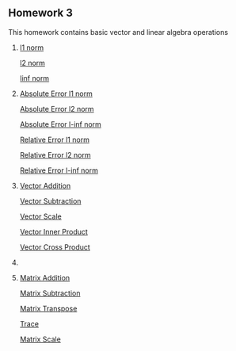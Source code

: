 ## Homework 3

This homework contains basic vector and linear algebra operations

1. [l1 norm](https://github.com/kaiudall/MATH4610/blob/master/SoftwareManual/norm1.md)

   [l2 norm](https://github.com/kaiudall/MATH4610/blob/master/SoftwareManual/norm2.md)
   
   [linf norm](https://github.com/kaiudall/MATH4610/blob/master/SoftwareManual/norminf.md)
   
2. [Absolute Error l1 norm](https://github.com/kaiudall/MATH4610/blob/master/SoftwareManual/abserrornorm1.md)

   [Absolute Error l2 norm](https://github.com/kaiudall/MATH4610/blob/master/SoftwareManual/abserrornorm2.md)
   
   [Absolute Error l-inf norm](https://github.com/kaiudall/MATH4610/blob/master/SoftwareManual/abserrornorminf.md)
   
   [Relative Error l1 norm](https://github.com/kaiudall/MATH4610/blob/master/SoftwareManual/relerrornorm1.md)
   
   [Relative Error l2 norm](https://github.com/kaiudall/MATH4610/blob/master/SoftwareManual/relerrornorm2.md)
   
   [Relative Error l-inf norm](https://github.com/kaiudall/MATH4610/blob/master/SoftwareManual/relerrornorminf.md)

3. [Vector Addition](https://github.com/kaiudall/MATH4610/blob/master/SoftwareManual/vectoraddition.md)

   [Vector Subtraction](https://github.com/kaiudall/MATH4610/blob/master/SoftwareManual/vectorsubtraction.md)
   
   [Vector Scale](https://github.com/kaiudall/MATH4610/blob/master/SoftwareManual/vectorscale.md)
   
   [Vector Inner Product](https://github.com/kaiudall/MATH4610/blob/master/SoftwareManual/vectorinnerproduct.md)
   
   [Vector Cross Product](https://github.com/kaiudall/MATH4610/blob/master/SoftwareManual/vectorcrossproduct.md)
   
4.

5. [Matrix Addition](https://github.com/kaiudall/MATH4610/blob/master/SoftwareManual/matrixaddition.md)
   
   [Matrix Subtraction](https://github.com/kaiudall/MATH4610/blob/master/SoftwareManual/matrixsubtraction.md)
   
   [Matrix Transpose](https://github.com/kaiudall/MATH4610/blob/master/SoftwareManual/transpose.md)
   
   [Trace](https://github.com/kaiudall/MATH4610/blob/master/SoftwareManual/trace.md)
   
   [Matrix Scale](https://github.com/kaiudall/MATH4610/blob/master/SoftwareManual/matrixscale.md)
